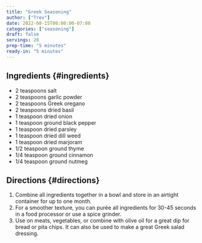 ```yaml
---
title: "Greek Seasoning"
author: ["Trev"]
date: 2022-08-15T00:00:00-07:00
categories: ["seasoning"]
draft: false
servings: 20
prep-time: "5 minutes"
ready-in: "5 minutes"
---
```


## Ingredients {#ingredients}

-   2 teaspoons salt
-   2 teaspoons garlic powder
-   2 teaspoons Greek oregano
-   2 teaspoons dried basil
-   1 teaspoon dried onion
-   1 teaspoon ground black pepper
-   1 teaspoon dried parsley
-   1 teaspoon dried dill weed
-   1 teaspoon dried marjoram
-   1/2 teaspoon ground thyme
-   1/4 teaspoon ground cinnamon
-   1/4 teaspoon ground nutmeg


## Directions {#directions}

1.  Combine all ingredients together in a bowl and store in an airtight container for up to one month.
2.  For a smoother texture, you can purée all ingredients for 30-45 seconds in a food processor or use a spice grinder.
3.  Use on meats, vegetables, or combine with olive oil for a great dip for bread or pita chips. It can also be used to make a great Greek salad dressing.